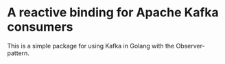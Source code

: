 # A reactive binding for Apache Kafka consumers

This is a simple package for using Kafka in Golang with the Observer-pattern.